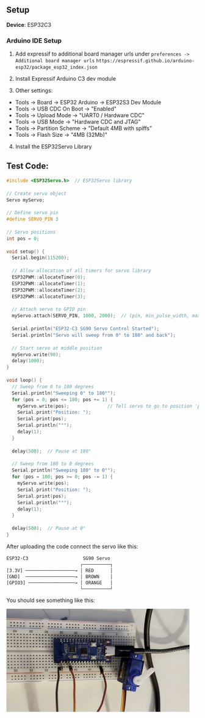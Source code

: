 ## Setup
**Device**: ESP32C3

### Arduino IDE Setup

1. Add expressif to additional board manager urls under `preferences -> Additional board manager urls`
`https://espressif.github.io/arduino-esp32/package_esp32_index.json`

2. Install Expressif Arduino C3 dev module

3. Other settings:
  -  Tools → Board → ESP32 Arduino → ESP32S3 Dev Module
  -  Tools → USB CDC On Boot → "Enabled"
  -  Tools → Upload Mode → "UART0 / Hardware CDC"
  -  Tools → USB Mode → "Hardware CDC and JTAG"
  -  Tools → Partition Scheme → "Default 4MB with spiffs"
  -  Tools → Flash Size → "4MB (32Mb)"

4. Install the ESP32Servo Library

## Test Code:

```C
#include <ESP32Servo.h>  // ESP32Servo library

// Create servo object
Servo myServo;

// Define servo pin
#define SERVO_PIN 3  

// Servo positions
int pos = 0;  

void setup() {
  Serial.begin(115200);
  
  // Allow allocation of all timers for servo library
  ESP32PWM::allocateTimer(0);
  ESP32PWM::allocateTimer(1);
  ESP32PWM::allocateTimer(2);
  ESP32PWM::allocateTimer(3);
  
  // Attach servo to GPIO pin
  myServo.attach(SERVO_PIN, 1000, 2000);  // (pin, min_pulse_width, max_pulse_width)
  
  Serial.println("ESP32-C3 SG90 Servo Control Started");
  Serial.println("Servo will sweep from 0° to 180° and back");
  
  // Start servo at middle position
  myServo.write(90);
  delay(1000);
}

void loop() {
  // Sweep from 0 to 180 degrees
  Serial.println("Sweeping 0° to 180°");
  for (pos = 0; pos <= 180; pos += 1) {
    myServo.write(pos);              // Tell servo to go to position 'pos'
    Serial.print("Position: ");
    Serial.print(pos);
    Serial.println("°");
    delay(1);
  }
  
  delay(500);  // Pause at 180°
  
  // Sweep from 180 to 0 degrees
  Serial.println("Sweeping 180° to 0°");
  for (pos = 180; pos >= 0; pos -= 1) {
    myServo.write(pos);             
    Serial.print("Position: ");
    Serial.print(pos);
    Serial.println("°");
    delay(1);    
  }
  
  delay(500);  // Pause at 0°
}
```

After uploading the code connect the servo like this:

```
ESP32-C3                    SG90 Servo
                           ┌──────────┐
[3.3V] ──────────────────→ │ RED      │
[GND]  ──────────────────→ │ BROWN    │
[GPIO3] ─────────────────→ │ ORANGE   │
                           └──────────┘
```
You should see something like this:

![looped](media/servo_sweep_demo.gif)


